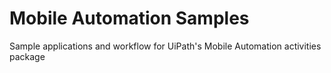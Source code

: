# Mobile Automation Samples
Sample applications and workflow for UiPath's Mobile Automation activities package
